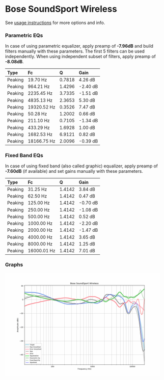 # Bose SoundSport Wireless
See [usage instructions](https://github.com/jaakkopasanen/AutoEq#usage) for more options and info.

### Parametric EQs
In case of using parametric equalizer, apply preamp of **-7.96dB** and build filters manually
with these parameters. The first 5 filters can be used independently.
When using independent subset of filters, apply preamp of **-8.08dB**.

| Type    | Fc          |      Q | Gain     |
|:--------|:------------|:-------|:---------|
| Peaking | 19.70 Hz    | 0.7818 | 4.26 dB  |
| Peaking | 964.21 Hz   | 1.4296 | -2.40 dB |
| Peaking | 2235.45 Hz  | 3.7335 | -1.51 dB |
| Peaking | 4835.13 Hz  | 2.3653 | 5.30 dB  |
| Peaking | 19320.52 Hz | 0.3526 | 7.47 dB  |
| Peaking | 50.28 Hz    | 1.2002 | 0.66 dB  |
| Peaking | 211.10 Hz   | 0.7105 | -1.34 dB |
| Peaking | 433.29 Hz   | 1.6928 | 1.00 dB  |
| Peaking | 1682.53 Hz  | 6.9121 | 0.82 dB  |
| Peaking | 18166.75 Hz | 2.0096 | -0.39 dB |

### Fixed Band EQs
In case of using fixed band (also called graphic) equalizer, apply preamp of **-7.60dB**
(if available) and set gains manually with these parameters.

| Type    | Fc          |      Q | Gain     |
|:--------|:------------|:-------|:---------|
| Peaking | 31.25 Hz    | 1.4142 | 3.84 dB  |
| Peaking | 62.50 Hz    | 1.4142 | 0.47 dB  |
| Peaking | 125.00 Hz   | 1.4142 | -0.70 dB |
| Peaking | 250.00 Hz   | 1.4142 | -1.08 dB |
| Peaking | 500.00 Hz   | 1.4142 | 0.52 dB  |
| Peaking | 1000.00 Hz  | 1.4142 | -2.20 dB |
| Peaking | 2000.00 Hz  | 1.4142 | -1.47 dB |
| Peaking | 4000.00 Hz  | 1.4142 | 3.65 dB  |
| Peaking | 8000.00 Hz  | 1.4142 | 1.25 dB  |
| Peaking | 16000.01 Hz | 1.4142 | 7.01 dB  |

### Graphs
![](./Bose%20SoundSport%20Wireless.png)